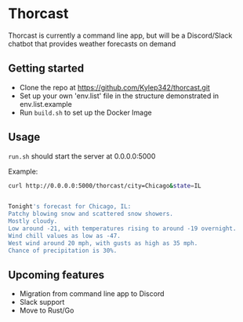 # Thorcast
Thorcast is currently a command line app, but will be a Discord/Slack chatbot that provides weather forecasts on demand

## Getting started
- Clone the repo at https://github.com/Kylep342/thorcast.git
- Set up your own 'env.list' file in the structure demonstrated in env.list.example
- Run `build.sh` to set up the Docker Image

## Usage
`run.sh` should start the server at 0.0.0.0:5000

Example:

```Bash
curl http://0.0.0.0:5000/thorcast/city=Chicago&state=IL


Tonight's forecast for Chicago, IL:
Patchy blowing snow and scattered snow showers.
Mostly cloudy.
Low around -21, with temperatures rising to around -19 overnight.
Wind chill values as low as -47.
West wind around 20 mph, with gusts as high as 35 mph.
Chance of precipitation is 30%.
```

## Upcoming features
- Migration from command line app to Discord
- Slack support
- Move to Rust/Go

